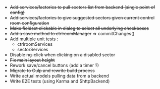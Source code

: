 * ~~Add services/factories to pull sectors list from backend (single point of config)~~
* ~~Add services/factories to give suggested sectors given current control room configuration~~
* ~~Make fieldset clickable in dialog to select all underlying checkboxes~~
* ~~Add a save method to ctrlroomManager~~ => commitChanges()
* Add multiple unit tests :
    * ctrlroomServices
    * sectorServices
* ~~Disable ng-click when clicking on a disabled sector~~
* ~~Fix main layout height~~
* Rework save/cancel buttons (add a timer ?)
* ~~Migrate to Gulp and rewrite build process~~
* Write actual models pulling data from a backend
* Write E2E tests (using Karma and $httpBackend)
